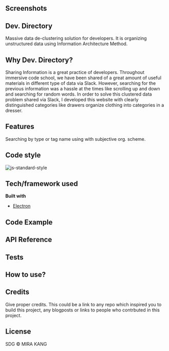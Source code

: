 ## Screenshots

## Dev. Directory

Massive data de-clustering solution for developers. It is organizing unstructured data using Information Architecture Method.

## Why Dev. Directory?

Sharing Information is a great practice of developers. Throughout immersive code school, we have been shared of a great amount of useful materials in different type of data via Slack. However, searching for the previous information was a hassle at the times like scrolling up and down and searching for random words. In order to solve this clustered data problem shared via Slack, I developed this website with clearly distinguished categories like drawers organize clothing into categories in a dresser.

## Features

Searching by type or tag name using with subjective org. scheme.

## Code style

![js-standard-style](https://img.shields.io/badge/code%20style-standard-brightgreen.svg?style=flat)

## Tech/framework used

<b>Built with</b>

- [Electron](https://electron.atom.io)

## Code Example

## API Reference

## Tests

## How to use?

## Credits

Give proper credits. This could be a link to any repo which inspired you to build this project, any blogposts or links to people who contrbuted in this project.

## License

SDG © MIRA KANG
